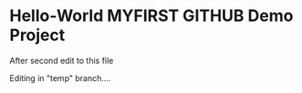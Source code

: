 
# Hello-World MYFIRST GITHUB Demo Project
After second edit to this file

Editing in "temp" branch....
